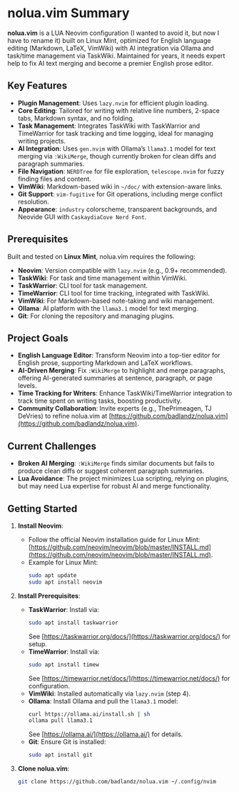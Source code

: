 # nolua.vim Summary

**nolua.vim** is a LUA Neovim configuration (I wanted to avoid it, but now I have to rename it) built on Linux Mint, optimized for English language editing (Markdown, LaTeX, VimWiki) with AI integration via Ollama and task/time management via TaskWiki. Maintained for years, it needs expert help to fix AI text merging and become a premier English prose editor.

## Key Features

- **Plugin Management**: Uses `lazy.nvim` for efficient plugin loading.
- **Core Editing**: Tailored for writing with relative line numbers, 2-space tabs, Markdown syntax, and no folding.
- **Task Management**: Integrates TaskWiki with TaskWarrior and TimeWarrior for task tracking and time logging, ideal for managing writing projects.
- **AI Integration**: Uses `gen.nvim` with Ollama’s `llama3.1` model for text merging via `:WikiMerge`, though currently broken for clean diffs and paragraph summaries.
- **File Navigation**: `NERDTree` for file exploration, `telescope.nvim` for fuzzy finding files and content.
- **VimWiki**: Markdown-based wiki in `~/doc/` with extension-aware links.
- **Git Support**: `vim-fugitive` for Git operations, including merge conflict resolution.
- **Appearance**: `industry` colorscheme, transparent backgrounds, and Neovide GUI with `CaskaydiaCove Nerd Font`.

## Prerequisites

Built and tested on **Linux Mint**, nolua.vim requires the following:

- **Neovim**: Version compatible with `lazy.nvim` (e.g., 0.9+ recommended).
- **TaskWiki**: For task and time management within VimWiki.
- **TaskWarrior**: CLI tool for task management.
- **TimeWarrior**: CLI tool for time tracking, integrated with TaskWiki.
- **VimWiki**: For Markdown-based note-taking and wiki management.
- **Ollama**: AI platform with the `llama3.1` model for text merging.
- **Git**: For cloning the repository and managing plugins.

## Project Goals

- **English Language Editor**: Transform Neovim into a top-tier editor for English prose, supporting Markdown and LaTeX workflows.
- **AI-Driven Merging**: Fix `:WikiMerge` to highlight and merge paragraphs, offering AI-generated summaries at sentence, paragraph, or page levels.
- **Time Tracking for Writers**: Enhance TaskWiki/TimeWarrior integration to track time spent on writing tasks, boosting productivity.
- **Community Collaboration**: Invite experts (e.g., ThePrimeagen, TJ DeVries) to refine nolua.vim at [https://github.com/badlandz/nolua.vim](https://github.com/badlandz/nolua.vim).

## Current Challenges

- **Broken AI Merging**: `:WikiMerge` finds similar documents but fails to produce clean diffs or suggest coherent paragraph summaries.
- **Lua Avoidance**: The project minimizes Lua scripting, relying on plugins, but may need Lua expertise for robust AI and merge functionality.

## Getting Started

1. **Install Neovim**:
   - Follow the official Neovim installation guide for Linux Mint: [https://github.com/neovim/neovim/blob/master/INSTALL.md](https://github.com/neovim/neovim/blob/master/INSTALL.md).
   - Example for Linux Mint:
     ```bash
     sudo apt update
     sudo apt install neovim
     ```

2. **Install Prerequisites**:
   - **TaskWarrior**: Install via:
     ```bash
     sudo apt install taskwarrior
     ```
     See [https://taskwarrior.org/docs/](https://taskwarrior.org/docs/) for setup.
   - **TimeWarrior**: Install via:
     ```bash
     sudo apt install timew
     ```
     See [https://timewarrior.net/docs/](https://timewarrior.net/docs/) for configuration.
   - **VimWiki**: Installed automatically via `lazy.nvim` (step 4).
   - **Ollama**: Install Ollama and pull the `llama3.1` model:
     ```bash
     curl https://ollama.ai/install.sh | sh
     ollama pull llama3.1
     ```
     See [https://ollama.ai/](https://ollama.ai/) for details.
   - **Git**: Ensure Git is installed:
     ```bash
     sudo apt install git
     ```

3. **Clone nolua.vim**:
   ```bash
   git clone https://github.com/badlandz/nolua.vim ~/.config/nvim
